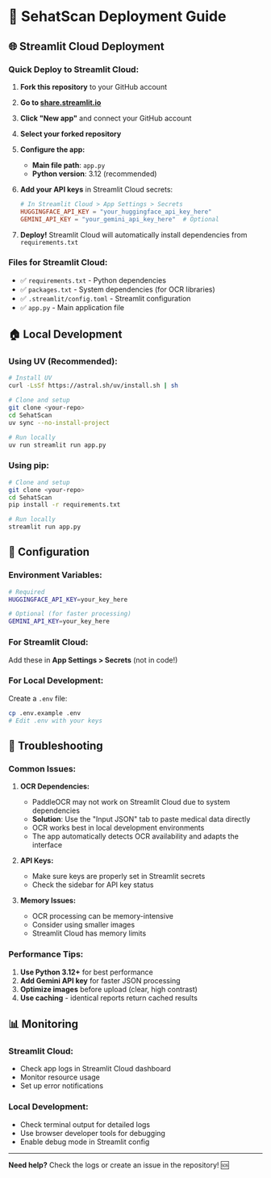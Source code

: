 # 🚀 SehatScan Deployment Guide

## 🌐 Streamlit Cloud Deployment

### **Quick Deploy to Streamlit Cloud:**

1. **Fork this repository** to your GitHub account

2. **Go to [share.streamlit.io](https://share.streamlit.io)**

3. **Click "New app"** and connect your GitHub account

4. **Select your forked repository**

5. **Configure the app:**
   - **Main file path**: `app.py`
   - **Python version**: 3.12 (recommended)

6. **Add your API keys** in Streamlit Cloud secrets:
   ```toml
   # In Streamlit Cloud > App Settings > Secrets
   HUGGINGFACE_API_KEY = "your_huggingface_api_key_here"
   GEMINI_API_KEY = "your_gemini_api_key_here"  # Optional
   ```

7. **Deploy!** Streamlit Cloud will automatically install dependencies from `requirements.txt`

### **Files for Streamlit Cloud:**
- ✅ `requirements.txt` - Python dependencies
- ✅ `packages.txt` - System dependencies (for OCR libraries)
- ✅ `.streamlit/config.toml` - Streamlit configuration
- ✅ `app.py` - Main application file

## 🏠 Local Development

### **Using UV (Recommended):**
```bash
# Install UV
curl -LsSf https://astral.sh/uv/install.sh | sh

# Clone and setup
git clone <your-repo>
cd SehatScan
uv sync --no-install-project

# Run locally
uv run streamlit run app.py
```

### **Using pip:**
```bash
# Clone and setup
git clone <your-repo>
cd SehatScan
pip install -r requirements.txt

# Run locally
streamlit run app.py
```

## 🔧 Configuration

### **Environment Variables:**
```bash
# Required
HUGGINGFACE_API_KEY=your_key_here

# Optional (for faster processing)
GEMINI_API_KEY=your_key_here
```

### **For Streamlit Cloud:**
Add these in **App Settings > Secrets** (not in code!)

### **For Local Development:**
Create a `.env` file:
```bash
cp .env.example .env
# Edit .env with your keys
```

## 🐛 Troubleshooting

### **Common Issues:**

1. **OCR Dependencies:**
   - PaddleOCR may not work on Streamlit Cloud due to system dependencies
   - **Solution**: Use the "Input JSON" tab to paste medical data directly
   - OCR works best in local development environments
   - The app automatically detects OCR availability and adapts the interface

2. **API Keys:**
   - Make sure keys are properly set in Streamlit secrets
   - Check the sidebar for API key status

3. **Memory Issues:**
   - OCR processing can be memory-intensive
   - Consider using smaller images
   - Streamlit Cloud has memory limits

### **Performance Tips:**

1. **Use Python 3.12+** for best performance
2. **Add Gemini API key** for faster JSON processing
3. **Optimize images** before upload (clear, high contrast)
4. **Use caching** - identical reports return cached results

## 📊 Monitoring

### **Streamlit Cloud:**
- Check app logs in Streamlit Cloud dashboard
- Monitor resource usage
- Set up error notifications

### **Local Development:**
- Check terminal output for detailed logs
- Use browser developer tools for debugging
- Enable debug mode in Streamlit config

---

**Need help?** Check the logs or create an issue in the repository! 🆘
